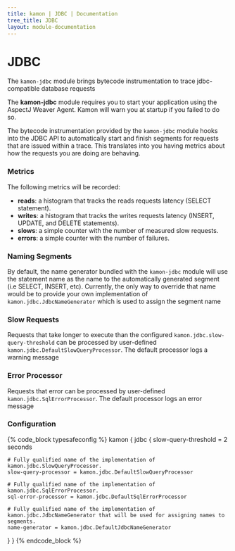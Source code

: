 ```yaml
---
title: kamon | JDBC | Documentation
tree_title: JDBC
layout: module-documentation
---
```


JDBC
=================


The `kamon-jdbc` module brings bytecode instrumentation to trace jdbc-compatible database requests

<p class="alert alert-info">
The <b>kamon-jdbc</b> module requires you to start your application using the AspectJ Weaver Agent. Kamon will warn you
at startup if you failed to do so.
</p>

The bytecode instrumentation provided by the `kamon-jdbc` module hooks into the JDBC API to automatically
start and finish segments for requests that are issued within a trace. This translates into you having metrics about how
the requests you are doing are behaving.

### Metrics ###

The following metrics will be recorded:

* __reads__: a histogram that tracks the reads requests latency (SELECT statement).
* __writes__: a histogram that tracks the writes requests latency (INSERT, UPDATE, and DELETE statements).
* __slows__: a simple counter with the number of measured slow requests.
* __errors__: a simple counter with the number of failures.

### Naming Segments ###

By default, the name generator bundled with the `kamon-jdbc` module will use the statement name as the name to the automatically generated segment (i.e SELECT, INSERT, etc). Currently, the only way to override that name would be to provide your own implementation of `kamon.jdbc.JdbcNameGenerator` which is used to assign the segment name

### Slow Requests ###

Requests that take longer to execute than the configured `kamon.jdbc.slow-query-threshold` can be processed by user-defined
`kamon.jdbc.DefaultSlowQueryProcessor`. The default processor logs a warning message

### Error Processor ###
Requests that error can be processed by user-defined `kamon.jdbc.SqlErrorProcessor`. The default processor logs an error message

### Configuration ###

{% code_block typesafeconfig %}
kamon {
  jdbc {
    slow-query-threshold = 2 seconds

    # Fully qualified name of the implementation of kamon.jdbc.SlowQueryProcessor.
    slow-query-processor = kamon.jdbc.DefaultSlowQueryProcessor

    # Fully qualified name of the implementation of kamon.jdbc.SqlErrorProcessor.
    sql-error-processor = kamon.jdbc.DefaultSqlErrorProcessor

    # Fully qualified name of the implementation of kamon.jdbc.JdbcNameGenerator that will be used for assigning names to segments.
    name-generator = kamon.jdbc.DefaultJdbcNameGenerator
  }
}
{% endcode_block %}
